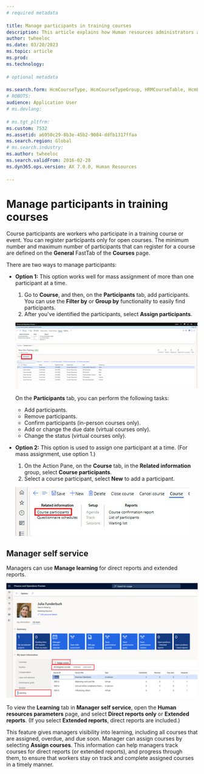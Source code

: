 ```yaml
---
# required metadata

title: Manage participants in training courses
description: This article explains how Human resources administrators and managers can use the course features to maintain information about course participants.
author: twheeloc
ms.date: 03/20/2023
ms.topic: article
ms.prod: 
ms.technology: 

# optional metadata

ms.search.form: HcmCourseType, HcmCourseTypeGroup, HRMCourseTable, HcmLearningWorkspace
# ROBOTS: 
audience: Application User
# ms.devlang: 

# ms.tgt_pltfrm: 
ms.custom: 7532
ms.assetid: a6950c29-8b3e-45b2-9084-ddfb1317ffaa
ms.search.region: Global
# ms.search.industry: 
ms.author: twheeloc
ms.search.validFrom: 2016-02-28
ms.dyn365.ops.version: AX 7.0.0, Human Resources

---
```


# Manage participants in training courses

Course participants are workers who participate in a training course or event. You can register participants only for open courses. The minimum number and maximum number of participants that can register for a course are defined on the **General** FastTab of the **Courses** page.

There are two ways to manage participants:

- **Option 1:** This option works well for mass assignment of more than one participant at a time.

    1. Go to **Course**, and then, on the **Participants** tab, add participants. You can use the **Filter by** or **Group by** functionality to easily find participants.
    1. After you've identified the participants, select **Assign participants**.

    [![Participants tab.](./media/Assign-part1.png)](./media/Assign-part1.png)

    On the **Participants** tab, you can perform the following tasks:

    - Add participants.
    - Remove participants.
    - Confirm participants (in-person courses only).
    - Add or change the due date (virtual courses only).
    - Change the status (virtual courses only).

- **Option 2:** This option is used to assign one participant at a time. (For mass assignment, use option 1.) 

    1. On the Action Pane, on the **Course** tab, in the **Related information** group, select **Course participants**.
    2. Select a course participant, select **New** to add a participant.

    [![Course participants button on the Action Pane.](./media/Course-part2.png)](./media/Course-part2.png)

## Manager self service

Managers can use **Manage learning** for direct reports and extended reports.

[![Manager self service.](./media/Manager-self3.png)](./media/Manager-self3.png)

To view the **Learning** tab in **Manager self service**, open the **Human resources parameters** page, and select **Direct reports only** or **Extended reports**. (If you select **Extended reports**, direct reports are included.)

This feature gives managers visibility into learning, including all courses that are assigned, overdue, and due soon. Manager can assign courses by selecting **Assign courses**. This information can help managers track courses for direct reports (or extended reports), and progress through them, to ensure that workers stay on track and complete assigned courses in a timely manner.

